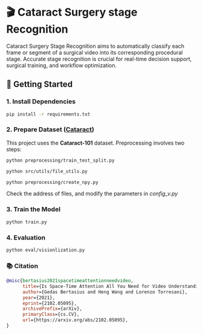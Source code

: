 # 🎬 Cataract Surgery stage Recognition

Cataract Surgery Stage Recognition aims to automatically classify each frame or segment of a surgical video into its corresponding procedural stage. Accurate stage recognition is crucial for real-time decision support, surgical training, and workflow optimization.

## 🚀 Getting Started

### 1. Install Dependencies
```bash
pip install -r requirements.txt
```
### 2. Prepare Dataset ([Cataract](https://ftp.itec.aau.at/datasets/ovid/cat-101/))
This project uses the **Cataract-101** dataset. Preprocessing involves two steps:
```bash
python preprocessing/train_test_split.py
```

```bash
python src/utils/file_utils.py
```
```bash
python preprocessing/create_npy.py
```
Check the address of files, and modify the parameters in *config_v.py*

### 3. Train the Model
```bash
python train.py
```

### 4. Evaluation
```bash
python eval/visionlization.py
```


### 📚 Citation
```bibtex
@misc{bertasius2021spacetimeattentionneedvideo,
      title={Is Space-Time Attention All You Need for Video Understanding?}, 
      author={Gedas Bertasius and Heng Wang and Lorenzo Torresani},
      year={2021},
      eprint={2102.05095},
      archivePrefix={arXiv},
      primaryClass={cs.CV},
      url={https://arxiv.org/abs/2102.05095}, 
}
```